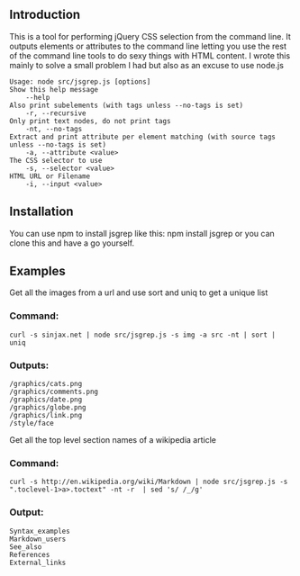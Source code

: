 ## Introduction

This is a tool for performing jQuery CSS selection from the command line. It outputs elements or attributes to the command line letting you use the rest of the command line tools to do sexy things with HTML content. I wrote this mainly to solve a small problem I had but also as an excuse to use node.js


	Usage: node src/jsgrep.js [options]
	Show this help message
		--help
	Also print subelements (with tags unless --no-tags is set)
		-r, --recursive
	Only print text nodes, do not print tags
		-nt, --no-tags
	Extract and print attribute per element matching (with source tags unless --no-tags is set)
		-a, --attribute <value>
	The CSS selector to use 
		-s, --selector <value>
	HTML URL or Filename
		-i, --input <value>


## Installation

You can use npm to install jsgrep like this:
	npm install jsgrep
or you can clone this and have a go yourself.

## Examples

Get all the images from a url and use sort and uniq to get a unique list

### Command:

	curl -s sinjax.net | node src/jsgrep.js -s img -a src -nt | sort | uniq

### Outputs:

	/graphics/cats.png
	/graphics/comments.png
	/graphics/date.png
	/graphics/globe.png
	/graphics/link.png
	/style/face


Get all the top level section names of a wikipedia article

### Command:
	curl -s http://en.wikipedia.org/wiki/Markdown | node src/jsgrep.js -s ".toclevel-1>a>.toctext" -nt -r  | sed 's/ /_/g'

### Output:
	Syntax_examples
	Markdown_users
	See_also
	References
	External_links

